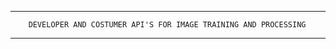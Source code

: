 *********************************************************************************

		DEVELOPER AND COSTUMER API'S FOR IMAGE TRAINING AND PROCESSING
		
*********************************************************************************



